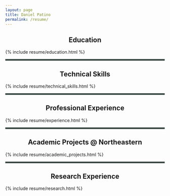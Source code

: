 ```yaml
---
layout: page
title: Daniel Patino
permalink: /resume/
---
```


<style>

.main.container h1,h2 {
  text-align: center;
  width: 100%; /* Ensure the h2 spans the full width */
}

.section-block {
  padding: 10px;
  margin-bottom: 10px;
  border-radius: 5px; /* Rounded corners */
}

.education-block {
  background-color: #e6ffe6; /* Light green background */
}

.skills-block {
  background-color: #fffacd; /* Light yellow background */
}

.experience-block {
  background-color: #B0E0E6; /* Light grey background */
}

.project-block {
  background-color: #ffe4e1; /* Light pink background */
}

.research-block {
  background-color: #f0e68c; /* Khaki background */
}

.section-separator {
  border: 2;
  height: 5px;
  background: #384743;
  margin: 5px 0;
  padding:0;
}
</style>

## Education

{% include resume/education.html %}

<div class="section-separator"></div>

## Technical Skills

{% include resume/technical_skills.html %}

<div class="section-separator"></div>

## Professional Experience

{% include resume/experience.html %}

<div class="section-separator"></div>

## Academic Projects @ Northeastern

{% include resume/academic_projects.html %}

<div class="section-separator"></div>

## Research Experience

{% include resume/research.html %}
